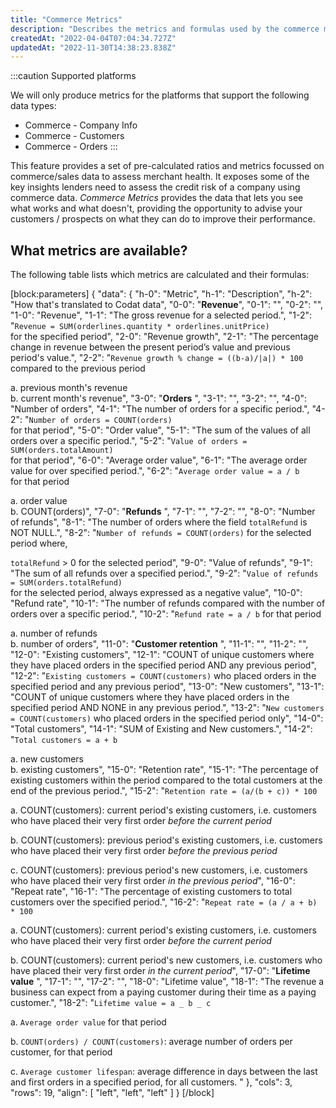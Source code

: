 ```yaml
---
title: "Commerce Metrics"
description: "Describes the metrics and formulas used by the commerce metrics endpoints"
createdAt: "2022-04-04T07:04:34.727Z"
updatedAt: "2022-11-30T14:38:23.838Z"
---
```


:::caution Supported platforms

We will only produce metrics for the platforms that support the following data types:

- Commerce - Company Info
- Commerce - Customers
- Commerce - Orders
  :::

This feature provides a set of pre-calculated ratios and metrics focussed on commerce/sales data to assess merchant health. It exposes some of the key insights lenders need to assess the credit risk of a company using commerce data. _Commerce Metrics_ provides the data that lets you see what works and what doesn't, providing the opportunity to advise your customers / prospects on what they can do to improve their performance.

## What metrics are available?

The following table lists which metrics are calculated and their formulas:

[block:parameters]
{
"data": {
"h-0": "Metric",
"h-1": "Description",
"h-2": "How that's translated to Codat data",
"0-0": "**Revenue**",
"0-1": "",
"0-2": "",
"1-0": "Revenue",
"1-1": "The gross revenue for a selected period.",
"1-2": "`Revenue = SUM(orderlines.quantity * orderlines.unitPrice)`  
for the specified period",
"2-0": "Revenue growth",
"2-1": "The percentage change in revenue between the present period’s value and previous period's value.",
"2-2": "`Revenue growth % change = ((b-a)/|a|) * 100`  
compared to the previous period

a. previous month's revenue  
b. current month's revenue",
"3-0": "**Orders** ",
"3-1": "",
"3-2": "",
"4-0": "Number of orders",
"4-1": "The number of orders for a specific period.",
"4-2": "`Number of orders = COUNT(orders)`  
for that period",
"5-0": "Order value",
"5-1": "The sum of the values of all orders over a specific period.",
"5-2": "`Value of orders = SUM(orders.totalAmount)`  
for that period",
"6-0": "Average order value",
"6-1": "The average order value for over specified period.",
"6-2": "`Average order value = a / b`  
for that period

a. order value  
b. COUNT(orders)",
"7-0": "**Refunds** ",
"7-1": "",
"7-2": "",
"8-0": "Number of refunds",
"8-1": "The number of orders where the field `totalRefund` is NOT NULL.",
"8-2": "`Number of refunds = COUNT(orders)` for the selected period where,

`totalRefund` > 0 for the selected period",
"9-0": "Value of refunds",
"9-1": "The sum of all refunds over a specified period.",
"9-2": "`Value of refunds = SUM(orders.totalRefund)`  
for the selected period, always expressed as a negative value",
"10-0": "Refund rate",
"10-1": "The number of refunds compared with the number of orders over a specific period.",
"10-2": "`Refund rate = a / b` for that period

a. number of refunds  
b. number of orders",
"11-0": "**Customer retention** ",
"11-1": "",
"11-2": "",
"12-0": "Existing customers",
"12-1": "COUNT of unique customers where they have placed orders in the specified period AND any previous period",
"12-2": "`Existing customers = COUNT(customers)` who placed orders in the specified period and any previous period",
"13-0": "New customers",
"13-1": "COUNT of unique customers where they have placed orders in the specified period AND NONE in any previous period.",
"13-2": "`New customers = COUNT(customers)` who placed orders in the specified period only",
"14-0": "Total customers",
"14-1": "SUM of Existing and New customers.",
"14-2": "`Total customers = a + b`

a. new customers  
b. existing customers",
"15-0": "Retention rate",
"15-1": "The percentage of existing customers within the period compared to the total customers at the end of the previous period.",
"15-2": "`Retention rate = (a/(b + c)) * 100`

a. COUNT(customers): current period's existing customers, i.e. customers who have placed their very first order _before the current period_

b. COUNT(customers): previous period's existing customers, i.e. customers who have placed their very first order _before the previous period_

c. COUNT(customers): previous period's new customers, i.e. customers who have placed their very first order _in the previous period_",
"16-0": "Repeat rate",
"16-1": "The percentage of existing customers to total customers over the specified period.",
"16-2": "`Repeat rate = (a / a + b) * 100`

a. COUNT(customers): current period's existing customers, i.e. customers who have placed their very first order _before the current period_

b. COUNT(customers): current period's new customers, i.e. customers who have placed their very first order _in the current period_",
"17-0": "**Lifetime value** ",
"17-1": "",
"17-2": "",
"18-0": "Lifetime value",
"18-1": "The revenue a business can expect from a paying customer during their time as a paying customer.",
"18-2": "`Lifetime value = a _ b _ c`

a. `Average order value` for that period

b. `COUNT(orders) / COUNT(customers)`: average number of orders per customer, for that period

c. `Average customer lifespan`: average difference in days between the last and first orders in a specified period, for all customers. "
},
"cols": 3,
"rows": 19,
"align": [
"left",
"left",
"left"
]
}
[/block]
